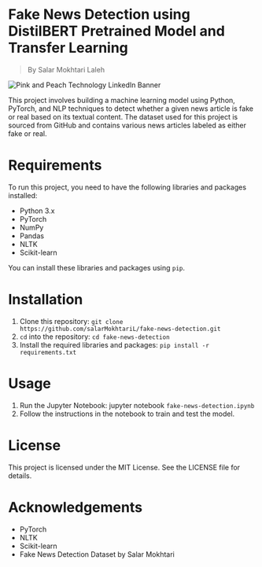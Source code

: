 # Fake News Detection using DistilBERT Pretrained Model and Transfer Learning
> By Salar Mokhtari Laleh

![Pink and Peach Technology LinkedIn Banner](https://github.com/salarMokhtariL/Fake-News-Detection-using-DistilBERT-Pretrained-Model-and-Transfer-Learning/assets/75142232/87ae3c47-96d3-40ba-8539-014a06f8c2a1)

This project involves building a machine learning model using Python, PyTorch, and NLP techniques to detect whether a given news article is fake or real based on its textual content. The dataset used for this project is sourced from GitHub and contains various news articles labeled as either fake or real.

# Requirements
To run this project, you need to have the following libraries and packages installed:

* Python 3.x
* PyTorch
* NumPy
* Pandas
* NLTK
* Scikit-learn

You can install these libraries and packages using `pip`.

# Installation
1. Clone this repository: `git clone https://github.com/salarMokhtariL/fake-news-detection.git`
2. `cd` into the repository: `cd fake-news-detection`
3. Install the required libraries and packages: `pip install -r requirements.txt`
# Usage

1. Run the Jupyter Notebook: jupyter notebook `fake-news-detection.ipynb`
2. Follow the instructions in the notebook to train and test the model.
# License
This project is licensed under the MIT License. See the LICENSE file for details.

# Acknowledgements
* PyTorch
* NLTK
* Scikit-learn
* Fake News Detection Dataset by Salar Mokhtari
